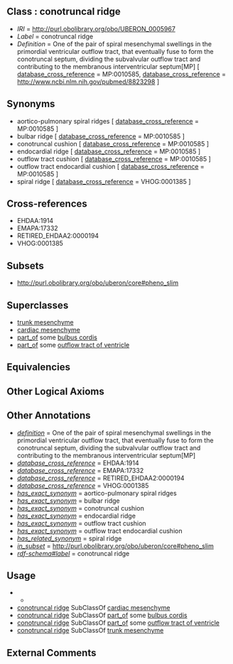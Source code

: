 
## Class : conotruncal ridge

 * *IRI* = http://purl.obolibrary.org/obo/UBERON_0005967
 * *Label* = conotruncal ridge
 * *Definition* = One of the pair of spiral mesenchymal swellings in the primordial ventricular outflow tract, that eventually fuse to form the conotruncal septum, dividing the subvalvular outflow tract and contributing to the membranous interventricular septum[MP] [ [database_cross_reference](../../ef/oboInOwl#hasDbXref.md) = MP:0010585, [database_cross_reference](../../ef/oboInOwl#hasDbXref.md) = http://www.ncbi.nlm.nih.gov/pubmed/8823298 ]

## Synonyms

 * aortico-pulmonary spiral ridges [ [database_cross_reference](../../ef/oboInOwl#hasDbXref.md) = MP:0010585 ]
 * bulbar ridge [ [database_cross_reference](../../ef/oboInOwl#hasDbXref.md) = MP:0010585 ]
 * conotruncal cushion [ [database_cross_reference](../../ef/oboInOwl#hasDbXref.md) = MP:0010585 ]
 * endocardial ridge [ [database_cross_reference](../../ef/oboInOwl#hasDbXref.md) = MP:0010585 ]
 * outflow tract cushion [ [database_cross_reference](../../ef/oboInOwl#hasDbXref.md) = MP:0010585 ]
 * outflow tract endocardial cushion [ [database_cross_reference](../../ef/oboInOwl#hasDbXref.md) = MP:0010585 ]
 * spiral ridge [ [database_cross_reference](../../ef/oboInOwl#hasDbXref.md) = VHOG:0001385 ]

## Cross-references

 * EHDAA:1914
 * EMAPA:17332
 * RETIRED_EHDAA2:0000194
 * VHOG:0001385

## Subsets

 * http://purl.obolibrary.org/obo/uberon/core#pheno_slim

## Superclasses

 * [trunk mesenchyme](../../UBERON/56/UBERON_0005256.md)
 * [cardiac mesenchyme](../../UBERON/51/UBERON_0009751.md)
 * [part_of](../../BFO/50/BFO_0000050.md) some [bulbus cordis](../../UBERON/06/UBERON_0004706.md)
 * [part_of](../../BFO/50/BFO_0000050.md) some [outflow tract of ventricle](../../UBERON/37/UBERON_0005337.md)

## Equivalencies


## Other Logical Axioms


## Other Annotations

 * *[definition](../../IAO/15/IAO_0000115.md)* = One of the pair of spiral mesenchymal swellings in the primordial ventricular outflow tract, that eventually fuse to form the conotruncal septum, dividing the subvalvular outflow tract and contributing to the membranous interventricular septum[MP]
 * *[database_cross_reference](../../ef/oboInOwl#hasDbXref.md)* = EHDAA:1914
 * *[database_cross_reference](../../ef/oboInOwl#hasDbXref.md)* = EMAPA:17332
 * *[database_cross_reference](../../ef/oboInOwl#hasDbXref.md)* = RETIRED_EHDAA2:0000194
 * *[database_cross_reference](../../ef/oboInOwl#hasDbXref.md)* = VHOG:0001385
 * *[has_exact_synonym](../../ym/oboInOwl#hasExactSynonym.md)* = aortico-pulmonary spiral ridges
 * *[has_exact_synonym](../../ym/oboInOwl#hasExactSynonym.md)* = bulbar ridge
 * *[has_exact_synonym](../../ym/oboInOwl#hasExactSynonym.md)* = conotruncal cushion
 * *[has_exact_synonym](../../ym/oboInOwl#hasExactSynonym.md)* = endocardial ridge
 * *[has_exact_synonym](../../ym/oboInOwl#hasExactSynonym.md)* = outflow tract cushion
 * *[has_exact_synonym](../../ym/oboInOwl#hasExactSynonym.md)* = outflow tract endocardial cushion
 * *[has_related_synonym](../../ym/oboInOwl#hasRelatedSynonym.md)* = spiral ridge
 * *[in_subset](../../et/oboInOwl#inSubset.md)* = http://purl.obolibrary.org/obo/uberon/core#pheno_slim
 * *[rdf-schema#label](../../el/rdf-schema#label.md)* = conotruncal ridge

## Usage

 * -
 * [conotruncal ridge](../../UBERON/67/UBERON_0005967.md) SubClassOf [cardiac mesenchyme](../../UBERON/51/UBERON_0009751.md)
 * [conotruncal ridge](../../UBERON/67/UBERON_0005967.md) SubClassOf [part_of](../../BFO/50/BFO_0000050.md) some [bulbus cordis](../../UBERON/06/UBERON_0004706.md)
 * [conotruncal ridge](../../UBERON/67/UBERON_0005967.md) SubClassOf [part_of](../../BFO/50/BFO_0000050.md) some [outflow tract of ventricle](../../UBERON/37/UBERON_0005337.md)
 * [conotruncal ridge](../../UBERON/67/UBERON_0005967.md) SubClassOf [trunk mesenchyme](../../UBERON/56/UBERON_0005256.md)

## External Comments

